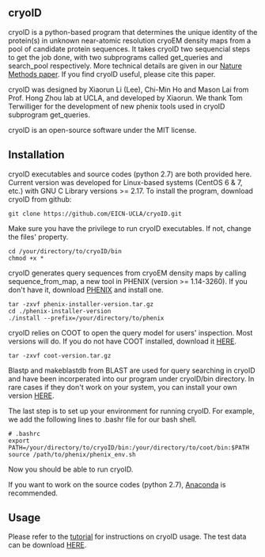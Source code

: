 ## cryoID

cryoID is a python-based program that determines the unique identity of the protein(s) in unknown near-atomic resolution cryoEM density maps from a pool of candidate protein sequences. It takes cryoID two sequencial steps to get the job done, with two subprograms called get_queries and search_pool respectively. More technical details are given in our [Nature Methods paper](https://www.nature.com/articles/s41592-019-0637-y). If you find cryoID useful, please cite this paper.

cryoID was designed by Xiaorun Li (Lee), Chi-Min Ho and Mason Lai from Prof. Hong Zhou lab at UCLA, and developed by Xiaorun. We thank Tom Terwilliger for the development of new phenix tools used in cryoID subprogram get_queries.

cryoID is an open-source software under the MIT license.


## Installation

cryoID executables and source codes (python 2.7) are both provided here. Current version was developed for Linux-based systems (CentOS 6 & 7, etc.) with GNU C Library versions >= 2.17. To install the program, download cryoID from github:
```
git clone https://github.com/EICN-UCLA/cryoID.git
```
Make sure you have the privilege to run cryoID executables. If not, change the files' property.
```
cd /your/directory/to/cryoID/bin
chmod +x *
```

cryoID generates query sequences from cryoEM density maps by calling sequence_from_map, a new tool in PHENIX (version >= 1.14-3260). If you don't have it, download [PHENIX](https://www.phenix-online.org/) and install one.
```
tar -zxvf phenix-installer-version.tar.gz
cd ./phenix-installer-version
./install --prefix=/your/directory/to/phenix
```

cryoID relies on COOT to open the query model for users' inspection. Most versions will do. If you do not have COOT installed, download it [HERE](https://www2.mrc-lmb.cam.ac.uk/personal/pemsley/coot/binaries/release/). 
```
tar -zxvf coot-version.tar.gz
```

Blastp and makeblastdb from BLAST are used for query searching in cryoID and have been incorperated into our program under cryoID/bin directory. In rare cases if they don't work on your system, you can install your own version [HERE](https://ftp.ncbi.nlm.nih.gov/blast/executables/blast+/LATEST/).

The last step is to set up your environment for running cryoID. For example, we add the following lines to .bashr file for our bash shell.
```
# .bashrc
export PATH=/your/directory/to/cryoID/bin:/your/directory/to/coot/bin:$PATH
source /path/to/phenix/phenix_env.sh
```

Now you should be able to run cryoID.

If you want to work on the source codes (python 2.7), [Anaconda](https://www.anaconda.com/distribution/) is recommended.


## Usage

Please refer to the [tutorial](https://github.com/EICN-UCLA/cryoID/) for instructions on cryoID usage. The test data can be download [HERE](https://github.com/EICN-UCLA/cryoID_SM/).

